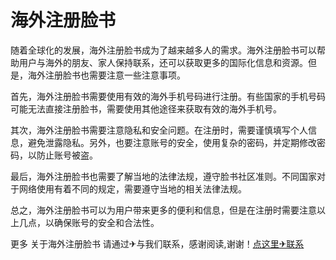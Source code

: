 # 海外注册脸书

随着全球化的发展，海外注册脸书成为了越来越多人的需求。海外注册脸书可以帮助用户与海外的朋友、家人保持联系，还可以获取更多的国际化信息和资源。但是，海外注册脸书也需要注意一些注意事项。

首先，海外注册脸书需要使用有效的海外手机号码进行注册。有些国家的手机号码可能无法直接注册脸书，需要使用其他途径来获取有效的海外手机号。

其次，海外注册脸书需要注意隐私和安全问题。在注册时，需要谨慎填写个人信息，避免泄露隐私。另外，也要注意账号的安全，使用复杂的密码，并定期修改密码，以防止账号被盗。

最后，海外注册脸书也需要了解当地的法律法规，遵守脸书社区准则。不同国家对于网络使用有着不同的规定，需要遵守当地的相关法律法规。

总之，海外注册脸书可以为用户带来更多的便利和信息，但是在注册时需要注意以上几点，以确保账号的安全和合法性。

更多 关于海外注册脸书 请通过✈与我们联系，感谢阅读,谢谢！[点这里✈联系](https://c.k02.cc)